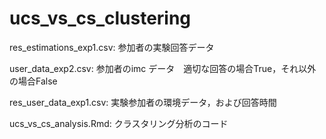 # ucs_vs_cs_clustering
res_estimations_exp1.csv: 参加者の実験回答データ

user_data_exp2.csv: 参加者のimc データ　適切な回答の場合True，それ以外の場合False

res_user_data_exp1.csv: 実験参加者の環境データ，および回答時間

ucs_vs_cs_analysis.Rmd: クラスタリング分析のコード 
